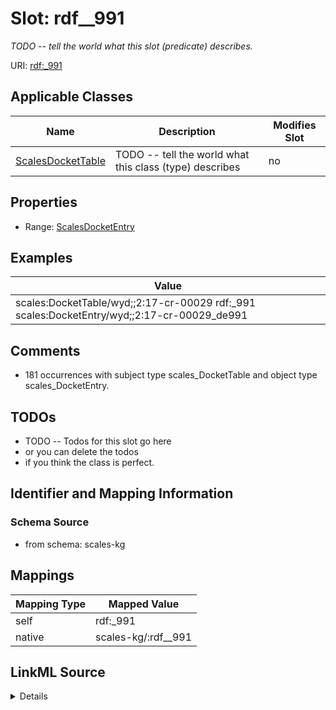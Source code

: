 

# Slot: rdf__991


_TODO -- tell the world what this slot (predicate) describes._





URI: [rdf:_991](http://www.w3.org/1999/02/22-rdf-syntax-ns#_991)



<!-- no inheritance hierarchy -->





## Applicable Classes

| Name | Description | Modifies Slot |
| --- | --- | --- |
| [ScalesDocketTable](../classes/ScalesDocketTable.md) | TODO -- tell the world what this class (type) describes |  no  |







## Properties

* Range: [ScalesDocketEntry](../classes/ScalesDocketEntry.md)






## Examples

| Value |
| --- |
| scales:DocketTable/wyd;;2:17-cr-00029 rdf:_991 scales:DocketEntry/wyd;;2:17-cr-00029_de991 |

## Comments

* 181 occurrences with subject type scales_DocketTable and object type scales_DocketEntry.

## TODOs

* TODO -- Todos for this slot go here
* or you can delete the todos
* if you think the class is perfect.

## Identifier and Mapping Information







### Schema Source


* from schema: scales-kg




## Mappings

| Mapping Type | Mapped Value |
| ---  | ---  |
| self | rdf:_991 |
| native | scales-kg/:rdf__991 |




## LinkML Source

<details>
```yaml
name: rdf__991
description: TODO -- tell the world what this slot (predicate) describes.
todos:
- TODO -- Todos for this slot go here
- or you can delete the todos
- if you think the class is perfect.
comments:
- 181 occurrences with subject type scales_DocketTable and object type scales_DocketEntry.
examples:
- value: scales:DocketTable/wyd;;2:17-cr-00029 rdf:_991 scales:DocketEntry/wyd;;2:17-cr-00029_de991
from_schema: scales-kg
rank: 1000
slot_uri: rdf:_991
alias: rdf__991
domain_of:
- scales_DocketTable
range: scales_DocketEntry

```
</details>